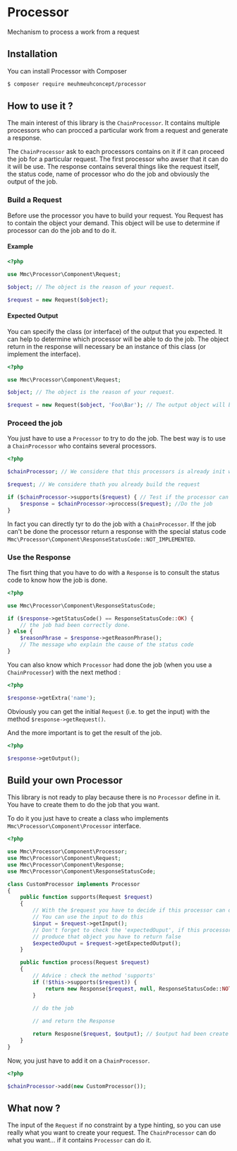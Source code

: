 # Processor
Mechanism to process a work from a request

## Installation

You can install Processor with Composer
```bash
$ composer require meuhmeuhconcept/processor
```

## How to use it ?
The main interest of this library is the `ChainProcessor`. It contains multiple processors
who can procced a particular work from a request and generate a response.

The `ChainProcessor` ask to each processors contains on it if it can proceed the job for a particular request.
The first processor who awser that it can do it will be use.
The response contains several things like the request itself, the status code, name of processor who do the job and obviously the output of the job.

### Build a __Request__
Before use the processor you have to build your request. You Request has to contain the object your demand.
This object will be use to determine if processor can do the job and to do it.

#### Example
```php
<?php

use Mmc\Processor\Component\Request;

$object; // The object is the reason of your request.

$request = new Request($object);
```

#### Expected Output
You can specify the class (or interface) of the output that you expected. It can help to determine which processor will be able to do the job.
The object return in the response will necessary be an instance of this class (or implement the interface).
```php
<?php

use Mmc\Processor\Component\Request;

$object; // The object is the reason of your request.

$request = new Request($object, 'Foo\Bar'); // The output object will be an Foo\Bar object
```

### Proceed the job
You just have to use a `Processor` to try to do the job. The best way is to use a `ChainProcessor` who contains several processors.
```php
<?php

$chainProcessor; // We considere that this processors is already init with several processors

$request; // We considere thath you already build the request

if ($chainProcessor->supports($request) { // Test if the processor can do the job
    $response = $chainProcessor->proccess($request); //Do the job
}
```

In fact you can directly tyr to do the job with a `ChainProcessor`.
If the job can't be done the processor return a response with the special status code `Mmc\Processor\Component\ResponseStatusCode::NOT_IMPLEMENTED`.

### Use the __Response__
The fisrt thing that you have to do with a `Response` is to consult the status code to know how the job is done.
```php
<?php

use Mmc\Processor\Component\ResponseStatusCode;

if ($response->getStatusCode() == ResponseStatusCode::OK) {
    // the job had been correctly done.
} else {
    $reasonPhrase = $response->getReasonPhrase();
    // The message who explain the cause of the status code
}
```

You can also know which `Processor` had done the job (when you use a `ChainProcessor`) with the next method :
```php
<?php

$response->getExtra('name');
```

Obviously you can get the initial `Request` (i.e. to get the input) with the method `$response->getRequest()`.

And the more important is to get the result of the job.
```php
<?php

$response->getOutput();
```

## Build your own __Processor__
This library is not ready to play because there is no `Processor` define in it.
You have to create them to do the job that you want.

To do it you just have to create a class who implements `Mmc\Processor\Component\Processor` interface.
```php
<?php

use Mmc\Processor\Component\Processor;
use Mmc\Processor\Component\Request;
use Mmc\Processor\Component\Response;
use Mmc\Processor\Component\ResponseStatusCode;

class CustomProcessor implements Processor
{
    public function supports(Request $request)
    {
        // With the $request you have to decide if this processor can do the job
        // You can use the input to do this
        $input = $request->getInput();
        // Don't forget to check the 'expectedOuput', if this processor can't
        // produce that object you have to return false
        $expectedOuput = $request->getExpectedOutput();
    }

    public function process(Request $request)
    {
        // Advice : check the method 'supports'
        if (!$this->supports($request)) {
            return new Response($request, null, ResponseStatusCode::NOT_SUPPORTED);
        }

        // do the job
        
        // and return the Response

        return Resposne($request, $output); // $output had been create during the job was doing
    }
}
```

Now, you just have to add it on a `ChainProcessor`.
```php
<?php

$chainProcessor->add(new CustomProcessor());
```

## What now ?
The input of the `Request` if no constraint by a type hinting, so you can use really what you want to create your request.
The `ChainProcessor` can do what you want... if it contains `Processor` can do it.

